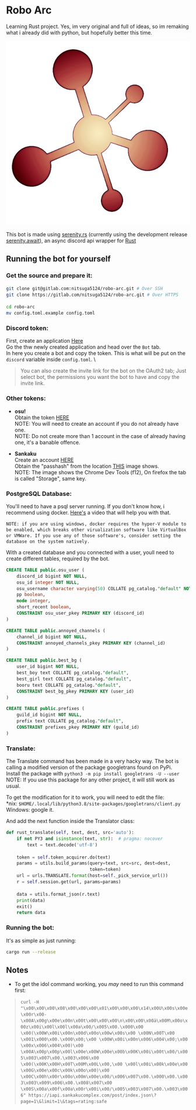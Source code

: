 # **Robo Arc**
Learning Rust project. Yes, im very original and full of ideas, so im remaking what i already did with python, but hopefully better this time.

![Bot profile picture](PFP.png "Bot's profile picture")

This bot is made using [serenity.rs](https://github.com/serenity-rs/serenity/) (currently using the development release [serenity.await](https://github.com/Lakelezz/serenity/blob/await/)), an async discord api wrapper for [Rust](https://www.rust-lang.org/)

## __Running the bot for yourself__

### __**Get the source and prepare it**__:

```bash
git clone git@gitlab.com:nitsuga5124/robo-arc.git # Over SSH
git clone https://gitlab.com/nitsuga5124/robo-arc.git # Over HTTPS

cd robo-arc
mv config.toml.example config.toml
```

### __**Discord token**__:

First, create an application [Here](https://discordapp.com/developers/applications/)
\
Go the thw newly created application and head over the `Bot` tab.
\
In here you create a bot and copy the token. This is what will be put on the `discord` variable inside `config.toml`.
\
> You can also create the invite link for the bot on the OAuth2 tab; Just select bot, the permissions you want the bot to have and copy the invite link.

### __**Other tokens**__:

- __osu!__
\
    Obtain the token [HERE](https://osu.ppy.sh/p/api/)
\
    NOTE: You will need to create an account if you do not already have one.
\
    NOTE: Do not create more than 1 account in the case of already having one, it's a banable offence.

- __Sankaku__
\
    Create an account [HERE](https://idol.sankakucomplex.com/user/signup)
\
    Obtain the "passhash" from the location [THIS](https://forum.sankakucomplex.com/t/channel-api-for-discord-integration/2204/7) image shows.
\
    NOTE: The image shows the Chrome Dev Tools (f12), On firefox the tab is called "Storage", same key.


### __**PostgreSQL Database**__:

You'll need to have a psql server running. If you don't know how, i recommend using docker. [Here's](https://www.youtube.com/watch?v=aHbE3pTyG-Q) a video that will help you with that.

    NOTE: if you are using windows, docker requires the hyper-V module to be enabled, which breaks other virualization software like VirtualBox or VMWare. If you use any of those software's, consider setting the database on the system natively.

With a created database and you connected with a user, youll need to create different tables, required by the bot.
```sql
CREATE TABLE public.osu_user (
    discord_id bigint NOT NULL,
    osu_id integer NOT NULL,
    osu_username character varying(50) COLLATE pg_catalog."default" NOT NULL,
    pp boolean,
    mode integer,
    short_recent boolean,
    CONSTRAINT osu_user_pkey PRIMARY KEY (discord_id)
)
```
```sql
CREATE TABLE public.annoyed_channels (
    channel_id bigint NOT NULL,
    CONSTRAINT annoyed_channels_pkey PRIMARY KEY (channel_id)
)
```
```sql
CREATE TABLE public.best_bg (
    user_id bigint NOT NULL,
    best_boy text COLLATE pg_catalog."default",
    best_girl text COLLATE pg_catalog."default",
    booru text COLLATE pg_catalog."default",
    CONSTRAINT best_bg_pkey PRIMARY KEY (user_id)
)
```
```sql
CREATE TABLE public.prefixes (
    guild_id bigint NOT NULL,
    prefix text COLLATE pg_catalog."default",
    CONSTRAINT prefixes_pkey PRIMARY KEY (guild_id)
)
```

### __**Translate**__:

The Translate command has been made in a very hacky way.
The bot is calling a modified version of the package googletrans found on PyPi.
\
Install the package with `python3 -m pip install googletrans -U --user`
\
NOTE: If you use this package for any other project, it will still work as usual.

To get the modification for it to work, you will need to edit the file:
\
*nix: `$HOME/.local/lib/python3.8/site-packages/googletrans/client.py`
\
Windows: google it.

And add the next function inside the Translator class:
```py
def rust_translate(self, text, dest, src='auto'):
    if not PY3 and isinstance(text, str):  # pragma: nocover
        text = text.decode('utf-8')

    token = self.token_acquirer.do(text)
    params = utils.build_params(query=text, src=src, dest=dest,
                                token=token)
    url = urls.TRANSLATE.format(host=self._pick_service_url())
    r = self.session.get(url, params=params)

    data = utils.format_json(r.text)
    print(data)
    exit()
    return data
```

### __**Running the bot**__:

It's as simple as just running:

```bash
cargo run --release
```

## Notes

- To get the idol command working, you *may* need to run this command first:
> `curl -H "\x00\x00\x00\x08\x00\x00\x00\x01\x00\x00\x00\x14\x00U\x00s\x00e\x00r\x00-\x00A\x00g\x00e\x00n\x00t\x00\x00\x00\n\x00\x00\x00ä\x00M\x00o\x00z\x00i\x00l\x00l\x00a\x00/\x005\x00.\x000\x00 \x00(\x00W\x00i\x00n\x00d\x00o\x00w\x00s\x00 \x00N\x00T\x00 \x001\x000\x00.\x000\x00;\x00 \x00W\x00i\x00n\x006\x004\x00;\x00 \x00x\x006\x004\x00)\x00 \x00A\x00p\x00p\x00l\x00e\x00W\x00e\x00b\x00K\x00i\x00t\x00/\x005\x003\x007\x00.\x003\x006\x00 \x00(\x00K\x00H\x00T\x00M\x00L\x00,\x00 \x00l\x00i\x00k\x00e\x00 \x00G\x00e\x00c\x00k\x00o\x00)\x00 \x00C\x00h\x00r\x00o\x00m\x00e\x00/\x006\x007\x00.\x000\x00.\x003\x003\x009\x006\x00.\x008\x007\x00 \x00S\x00a\x00f\x00a\x00r\x00i\x00/\x005\x003\x007\x00.\x003\x006" https://iapi.sankakucomplex.com/post/index.json\?page=1\&limit=1\&tags=rating:safe`
